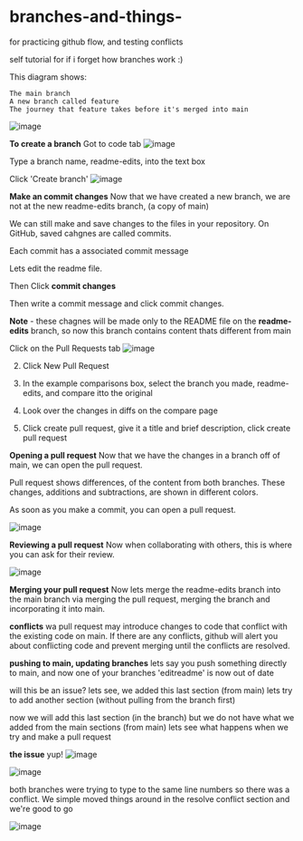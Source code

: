 # branches-and-things-
for practicing github flow, and testing conflicts


self tutorial for if i forget how branches work :) 

This diagram shows:

    The main branch
    A new branch called feature
    The journey that feature takes before it's merged into main

![image](https://github.com/JonathanCamberos/branches-and-things-/assets/73202309/22c319f2-463e-4724-931a-becdca6ba9ac)


**To create a branch**
Got to code tab
![image](https://github.com/JonathanCamberos/branches-and-things-/assets/73202309/9b166811-c4a0-4abc-8948-080e7e4bafa3)

Type a branch name, readme-edits, into the text box

Click 'Create branch'
![image](https://github.com/JonathanCamberos/branches-and-things-/assets/73202309/8533d38c-2a1f-496a-9d0a-407719f8c514)


**Make an commit changes**
Now that we have created a new branch, we are not at the new readme-edits branch, (a copy of main)

We can still make and save changes to the files in your repository. On GitHub, saved cahgnes are called commits. 

Each commit has a associated commit message

Lets edit the readme file.

Then Click **commit changes**

Then write a commit message and click commit changes.

**Note** - these chagnes will be made only to the README file on the **readme-edits** branch, so now this branch contains content thats different from main

Click on the Pull Requests tab
![image](https://github.com/JonathanCamberos/branches-and-things-/assets/73202309/42ee0a9f-445a-4f4f-9764-4aaf62dc2fc7)

2. Click New Pull Request

3. In the example comparisons box, select the branch you made, readme-edits, and compare itto the original

4. Look over the changes in diffs on the compare page

5. Click create pull request, give it a title and brief description, click create pull request

**Opening a pull request**
Now that we have the changes in a branch off of main, we can open the pull request.

Pull request shows differences, of the content from both branches.
These changes, additions and subtractions, are shown in different colors.

As soon as you make a commit, you can open a pull request.

![image](https://github.com/JonathanCamberos/branches-and-things-/assets/73202309/d5626f5a-b5aa-4c99-9e91-67e3df9f2ffb)

**Reviewing a pull request**
Now when collaborating with others, this is where you can ask for their review.

![image](https://github.com/JonathanCamberos/branches-and-things-/assets/73202309/2aec3aec-c949-4a8d-a12b-989bc62c2b6f)

**Merging your pull request**
Now lets merge the readme-edits branch into the main branch via merging the pull request, merging the branch and incorporating it into main.

**conflicts**
wa pull request may introduce changes to code that conflict with the existing code on main. If there are any conflicts, github will alert you about conflicting code and prevent merging until the conflicts are resolved.

**pushing to main, updating branches**
lets say you push something directly to main, and now one of your branches 'editreadme' is now out of date

will this be an issue? lets see, we added this last section (from main)
lets try to add another section (without pulling from the branch first)

now we will add this last section (in the branch)
but we do not have what we added from the main sections (from main)
lets see what happens when we try and make a pull request

**the issue**
yup!
![image](https://github.com/JonathanCamberos/branches-and-things-/assets/73202309/587365a4-917e-4e1d-b7e5-72e5945e6124)

![image](https://github.com/JonathanCamberos/branches-and-things-/assets/73202309/a783dd15-de8b-4037-b73f-a1355ffc6964)

both branches were trying to type to the same line numbers so there was a conflict.
We simple moved things around in the resolve conflict section and we're good to go

![image](https://github.com/JonathanCamberos/branches-and-things-/assets/73202309/73647873-ad13-442f-8fcf-e3a2c451c90a)
